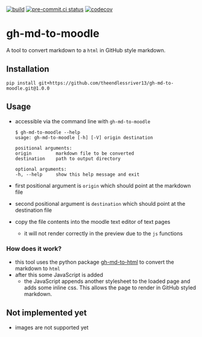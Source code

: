 [![build](https://github.com/theendlessriver13/gh-md-to-moodle/workflows/build/badge.svg)](https://github.com/theendlessriver13/gh-md-to-moodle/actions?query=workflow%3Abuild)
[![pre-commit.ci status](https://results.pre-commit.ci/badge/github/theendlessriver13/gh-md-to-moodle/master.svg)](https://results.pre-commit.ci/latest/github/theendlessriver13/gh-md-to-moodle/master)
[![codecov](https://codecov.io/gh/theendlessriver13/gh-md-to-moodle/branch/master/graph/badge.svg)](https://codecov.io/gh/theendlessriver13/gh-md-to-moodle)
# gh-md-to-moodle

A tool to convert markdown to a `html` in GitHub style markdown.

## Installation

```console
pip install git+https://github.com/theendlessriver13/gh-md-to-moodle.git@1.0.0
```

## Usage

- accessible via the command line with `gh-md-to-moodle`

  ```console
  $ gh-md-to-moodle --help
  usage: gh-md-to-moodle [-h] [-V] origin destination

  positional arguments:
  origin         markdown file to be converted
  destination    path to output directory

  optional arguments:
  -h, --help     show this help message and exit
  ```

- first positional argument is `origin` which should point at the markdown file
- second positional argument is `destination` which should point at the destination file
- copy the file contents into the moodle text editor of text pages
  - it will not render correctly in the preview due to the `js` functions

### How does it work?

- this tool uses the python package [gh-md-to-html](https://pypi.org/project/gh-md-to-html/) to convert the markdown to `html`
- after this some JavaScript is added
  - the JavaScript appends another stylesheet to the loaded page and adds some inline css. This allows the page to render in GitHub styled markdown.

## Not implemented yet

- images are not supported yet
